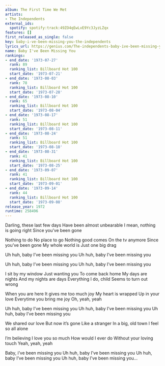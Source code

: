 ```yaml
---
album: The First Time We Met
artists:
- The Independents
external_ids:
  spotify: spotify:track:49ZO4qEwLvE9Yc3JyzLZqx
features: []
first_released_as_single: false
key: baby-i-ve-been-missing-you-the-independents
lyrics_url: https://genius.com/The-independents-baby-ive-been-missing-you-lyrics
name: Baby I've Been Missing You
rankings:
- end_date: '1973-07-27'
  rank: 89
  ranking_list: Billboard Hot 100
  start_date: '1973-07-21'
- end_date: '1973-08-03'
  rank: 78
  ranking_list: Billboard Hot 100
  start_date: '1973-07-28'
- end_date: '1973-08-10'
  rank: 65
  ranking_list: Billboard Hot 100
  start_date: '1973-08-04'
- end_date: '1973-08-17'
  rank: 51
  ranking_list: Billboard Hot 100
  start_date: '1973-08-11'
- end_date: '1973-08-24'
  rank: 51
  ranking_list: Billboard Hot 100
  start_date: '1973-08-18'
- end_date: '1973-08-31'
  rank: 41
  ranking_list: Billboard Hot 100
  start_date: '1973-08-25'
- end_date: '1973-09-07'
  rank: 41
  ranking_list: Billboard Hot 100
  start_date: '1973-09-01'
- end_date: '1973-09-14'
  rank: 44
  ranking_list: Billboard Hot 100
  start_date: '1973-09-08'
release_year: 1972
runtime: 258496
---
```

Darling, these last few days
Have been almost unbearable
I mean, nothing is going right
Since you’ve been gone

Nothing to do
No place to go
Nothing good comes
On the tv anymore
Since you’ve been gone
My whole world is
Just one big drag

Uh huh, baby
I’ve been missing you
Uh huh, baby
I’ve been missing you

Uh huh, baby
I’ve been missing you
Uh huh, baby
I’ve been missing you

I sit by my window
Just wanting you
To come back home
My days are nights
And my nights are days
Everything I do, child
Seems to turn out wrong

When you are here
It gives me too much joy
My heart is wrapped
Up in your love
Everytime you bring me joy
Oh, yeah, yeah

Uh huh, baby
I’ve been missing you
Uh huh, baby
I’ve been missing you
Uh huh, baby
I’ve been missing you

We shared our love
But now it’s gone
Like a stranger
In a big, old town
I feel so all alone

I’m believing
I love you so much
How would I ever do
Without your loving touch
Yeah, yeah, yeah

Baby, i’ve been missing you
Uh huh, baby
I’ve been missing you
Uh huh, baby
I’ve been missing you
Uh huh, baby
I’ve been missing you…
